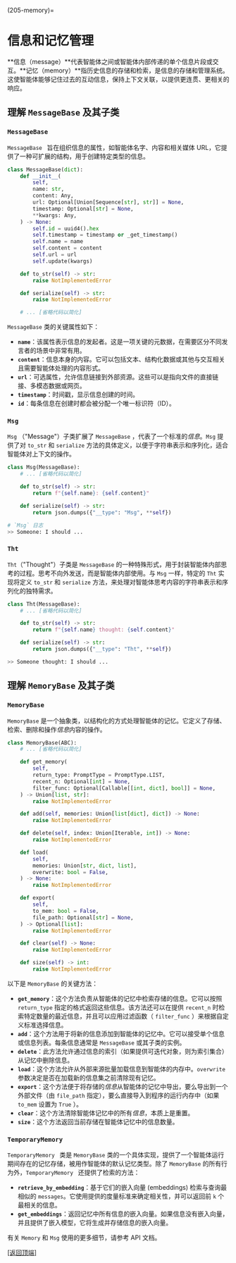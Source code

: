 (205-memory)=

# 信息和记忆管理

**信息（message）**代表智能体之间或智能体内部传递的单个信息片段或交互。**记忆（memory）**指历史信息的存储和检索，是信息的存储和管理系统。这使智能体能够记住过去的互动信息，保持上下文关联，以提供更连贯、更相关的响应。

## 理解 `MessageBase` 及其子类

### `MessageBase`

`MessageBase ` 旨在组织信息的属性，如智能体名字、内容和相关媒体 URL，它提供了一种可扩展的结构，用于创建特定类型的信息。

```python
class MessageBase(dict):
    def __init__(
        self,
        name: str,
        content: Any,
        url: Optional[Union[Sequence[str], str]] = None,
        timestamp: Optional[str] = None,
        **kwargs: Any,
    ) -> None:
        self.id = uuid4().hex
        self.timestamp = timestamp or _get_timestamp()
        self.name = name
        self.content = content
        self.url = url
        self.update(kwargs)

    def to_str(self) -> str:
        raise NotImplementedError

    def serialize(self) -> str:
        raise NotImplementedError

    # ... [省略代码以简化]
```

 `MessageBase` 类的关键属性如下：

- **`name`**：该属性表示信息的发起者。这是一项关键的元数据，在需要区分不同发言者的场景中非常有用。
- **`content`**：信息本身的内容。它可以包括文本、结构化数据或其他与交互相关且需要智能体处理的内容形式。
- **`url`**：可选属性，允许信息链接到外部资源。这些可以是指向文件的直接链接、多模态数据或网页。
- **`timestamp`**：时间戳，显示信息创建的时间。
- **`id`**：每条信息在创建时都会被分配一个唯一标识符（ID）。

### `Msg`

 `Msg` （"Message"）子类扩展了 `MessageBase` ，代表了一个标准的*信息*。`Msg` 提供了对 `to_str` 和 `serialize` 方法的具体定义，以便于字符串表示和序列化，适合智能体对上下文的操作。

```python
class Msg(MessageBase):
    # ... [省略代码以简化]

    def to_str(self) -> str:
        return f"{self.name}: {self.content}"

    def serialize(self) -> str:
        return json.dumps({"__type": "Msg", **self})

# `Msg` 日志
>> Someone: I should ...
```

### `Tht`

`Tht`（"Thought"）子类是 `MessageBase` 的一种特殊形式，用于封装智能体内部思考的过程。思考不向外发送，而是智能体内部使用。与 `Msg` 一样，特定的 `Tht` 实现将定义 `to_str` 和 `serialize` 方法，来处理对智能体思考内容的字符串表示和序列化的独特需求。

```python
class Tht(MessageBase):
    # ... [省略代码以简化]

    def to_str(self) -> str:
        return f"{self.name} thought: {self.content}"

    def serialize(self) -> str:
        return json.dumps({"__type": "Tht", **self})

>> Someone thought: I should ...
```

## 理解 `MemoryBase` 及其子类

### `MemoryBase`

`MemoryBase` 是一个抽象类，以结构化的方式处理智能体的记忆。它定义了存储、检索、删除和操作*信息*内容的操作。

```python
class MemoryBase(ABC):
    # ... [省略代码以简化]

    def get_memory(
        self,
        return_type: PromptType = PromptType.LIST,
        recent_n: Optional[int] = None,
        filter_func: Optional[Callable[[int, dict], bool]] = None,
    ) -> Union[list, str]:
        raise NotImplementedError

    def add(self, memories: Union[list[dict], dict]) -> None:
        raise NotImplementedError

    def delete(self, index: Union[Iterable, int]) -> None:
        raise NotImplementedError

    def load(
        self,
        memories: Union[str, dict, list],
        overwrite: bool = False,
    ) -> None:
        raise NotImplementedError

    def export(
        self,
        to_mem: bool = False,
        file_path: Optional[str] = None,
    ) -> Optional[list]:
        raise NotImplementedError

    def clear(self) -> None:
        raise NotImplementedError

    def size(self) -> int:
        raise NotImplementedError
```

以下是 `MemoryBase` 的关键方法：

- **`get_memory`**：这个方法负责从智能体的记忆中检索存储的信息。它可以按照 `return_type` 指定的格式返回这些信息。该方法还可以在提供 `recent_n` 时检索特定数量的最近信息，并且可以应用过滤函数（ `filter_func` ）来根据自定义标准选择信息。
- **`add`**：这个方法用于将新的信息添加到智能体的记忆中。它可以接受单个信息或信息列表。每条信息通常是 `MessageBase` 或其子类的实例。
- **`delete`**：此方法允许通过信息的索引（如果提供可迭代对象，则为索引集合）从记忆中删除信息。
- **`load`**：这个方法允许从外部来源批量加载信息到智能体的内存中。`overwrite ` 参数决定是否在加载新的信息集之前清除现有记忆。
- **`export`**：这个方法便于将存储的*信息*从智能体的记忆中导出，要么导出到一个外部文件（由 `file_path` 指定），要么直接导入到程序的运行内存中（如果 `to_mem` 设置为 `True` ）。
- **`clear`**：这个方法清除智能体记忆中的所有*信息*，本质上是重置。
- **`size`**：这个方法返回当前存储在智能体记忆中的信息数量。

### `TemporaryMemory`

`TemporaryMemory ` 类是 `MemoryBase` 类的一个具体实现，提供了一个智能体运行期间存在的记忆存储，被用作智能体的默认记忆类型。除了 `MemoryBase` 的所有行为外，`TemporaryMemory ` 还提供了检索的方法：

- **`retrieve_by_embedding`**：基于它们的嵌入向量 (embeddings) 检索与查询最相似的 `messages`。它使用提供的度量标准来确定相关性，并可以返回前 `k` 个最相关的信息。
- **`get_embeddings`**：返回记忆中所有信息的嵌入向量。如果信息没有嵌入向量，并且提供了嵌入模型，它将生成并存储信息的嵌入向量。

有关 `Memory` 和 `Msg` 使用的更多细节，请参考 API 文档。

[[返回顶端]](#信息和记忆管理)
